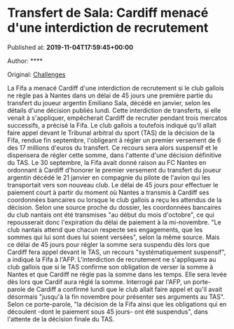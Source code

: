 
# Transfert de Sala: Cardiff menacé d'une interdiction de recrutement

Published at: **2019-11-04T17:59:45+00:00**

Author: ****

Original: [Challenges](https://www.challenges.fr/sport/transfert-de-sala-cardiff-menace-d-une-interdiction-de-recrutement_683115)

La Fifa a menacé Cardiff d'une interdiction de recrutement si le club gallois ne règle pas à Nantes dans un délai de 45 jours une première partie du transfert du joueur argentin Emiliano Sala, décédé en janvier, selon les détails d'une décision publiés lundi.
Cette interdiction de transferts, si elle venait à s'appliquer, empêcherait Cardiff de recruter pendant trois mercatos successifs, a précisé la Fifa.
Le club gallois a toutefois indiqué qu'il allait faire appel devant le Tribunal arbitral du sport (TAS) de la décision de la Fifa, rendue fin septembre, l'obligeant à régler un premier versement de 6 des 17 millions d'euros du transfert. Ce recours sera alors suspensif et le dispensera de régler cette somme, dans l'attente d'une décision définitive du TAS.
Le 30 septembre, la Fifa avait donné raison au FC Nantes en ordonnant à Cardiff d'honorer le premier versement du transfert du joueur argentin décédé le 21 janvier en compagnie du pilote de l'avion qui les transportait vers son nouveau club.
Le délai de 45 jours pour effectuer le paiement court à partir du moment où Nantes a transmis à Cardiff ses coordonnées bancaires ou lorsque le club gallois a reçu les attendus de la décision.
Selon une source proche du dossier, les coordonnées bancaires du club nantais ont été transmises "au début du mois d'octobre", ce qui repousserait donc l'expiration du délai de paiement à la mi-novembre.
"Le club nantais attend que chacun respecte ses engagements, que les sommes qui lui sont dues lui soient versées", selon la même source.
Mais ce délai de 45 jours pour régler la somme sera suspendu dès lors que Cardiff fera appel devant le TAS, un recours "systématiquement suspensif", a indiqué la Fifa à l'AFP.
L'interdiction de recrutement ne s'appliquera au club gallois que si le TAS confirme son obligation de verser la somme à Nantes et que Cardiff ne règle pas la somme dans les temps. Elle sera levée dès lors que Cardif aura réglé la somme.
Interrogé par l'AFP, un porte-parole de Cardiff a confirmé lundi que le club allait faire appel et qu'il avait désormais "jusqu'à la fin novembre pour présenter ses arguments au TAS".
Selon ce porte-parole, "la décision de la Fifa ainsi que les obligations qui en découlent -dont le paiement sous 45 jours- ont été suspendus", dans l'attente de la décision finale du TAS.
